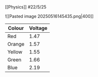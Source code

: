 [[Physics]]
#22/5/25 

![[Pasted image 20250516145435.png|400]]


| Colour | Voltage |
| ------ | ------- |
| Red    | 1.47    |
| Orange | 1.57    |
| Yellow | 1.55    |
| Green  | 1.66    |
| Blue   | 2.19    |
